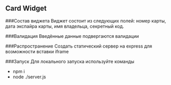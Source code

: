 ## Card Widget

###Состав виджета
Виджет состоит из следующих полей: номер карты, дата экспайра карты, имя владельца, секретный код. 

###Валидация
Введённые данные подвергаются валидации

###Распространение
Создать статический сервер на express для возможности вставки iframe

###Запуск
Для локального запуска используйте команды
- npm i
- node ./server.js
